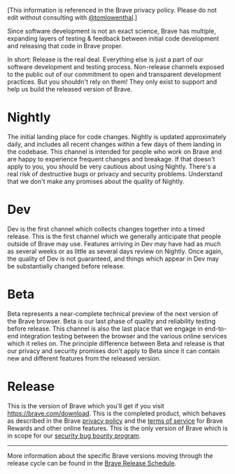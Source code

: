 [This information is referenced in the Brave privacy policy. Please do not edit without consulting with [@tomlowenthal](https://github.com/tomlowenthal).]

Since software development is not an exact science, Brave has multiple, expanding layers of testing & feedback between initial code development and releasing that code in Brave proper.

In short: Release is the real deal. Everything else is just a part of our software development and testing process. Non-release channels exposed to the public out of our commitment to open and transparent development practices. But you shouldn't rely on them! They only exist to support and help us build the released version of Brave.

# Nightly
The initial landing place for code changes. Nightly is updated approximately daily, and includes all recent changes within a few days of them landing in the codebase. This channel is intended for people who work on Brave and are happy to experience frequent changes and breakage. If that doesn't apply to you, you should be very cautious about using Nightly. There's a real risk of destructive bugs or privacy and security problems. Understand that we don't make any promises about the quality of Nightly.

# Dev
Dev is the first channel which collects changes together into a timed release. This is the first channel which we generally anticipate that people outside of Brave may use. Features arriving in Dev may have had as much as several weeks or as little as several days review on Nightly. Once again, the quality of Dev is not guaranteed, and things which appear in Dev may be substantially changed before release.

# Beta
Beta represents a near-complete technical preview of the next version of the Brave browser. Beta is our last phase of quality and reliability testing before release. This channel is also the last place that we engage in end-to-end integration testing between the browser and the various online services which it relies on. The principle difference between Beta and release is that our privacy and security promises don't apply to Beta since it can contain new and different features from the released version.

# Release
This is the version of Brave which you'll get if you visit <https://brave.com/download>. This is the completed product, which behaves as described in the Brave [privacy policy](https://brave.com/privacy/) and the [terms of service](https://basicattentiontoken.org/user-terms-of-service/) for Brave Rewards and other online features. This is the only version of Brave which is in scope for our [security bug bounty program](https://hackerone.com/brave/).

* * * * *

More information about the specific Brave versions moving through the release cycle can be found in the [Brave Release Schedule](https://github.com/brave/brave-browser/wiki/Brave-Release-Schedule).